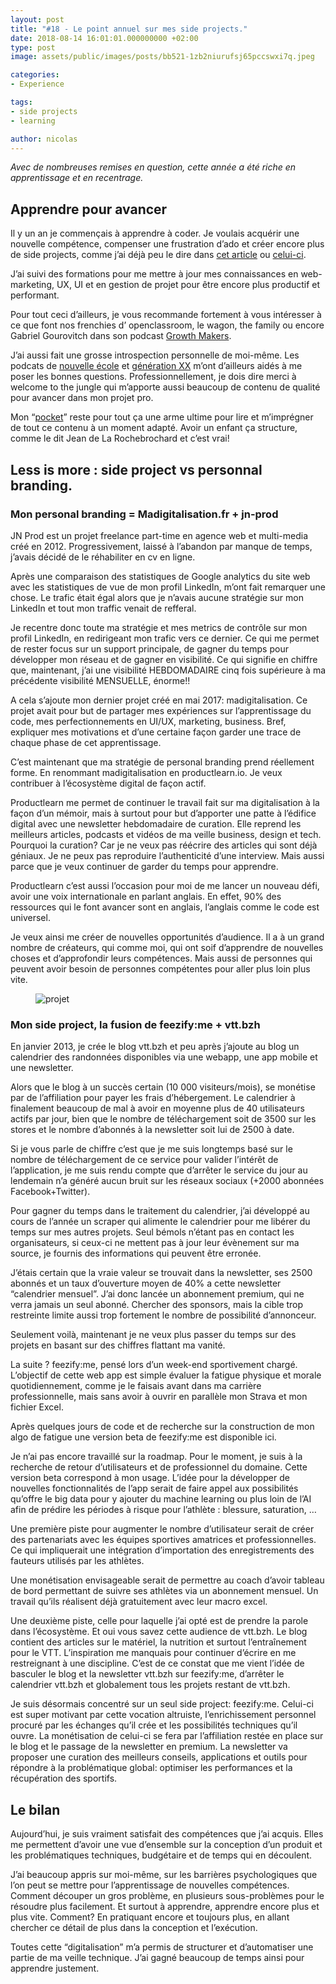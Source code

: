 ```yaml
---
layout: post
title: "#18 - Le point annuel sur mes side projects."
date: 2018-08-14 16:01:01.000000000 +02:00
type: post
image: assets/public/images/posts/bb521-1zb2niurufsj65pccswxi7q.jpeg

categories:
- Experience

tags:
- side projects
- learning

author: nicolas
---
```

<em>Avec de nombreuses remises en question, cette année a été riche en apprentissage et en recentrage.</em> 

## Apprendre pour avancer

Il y un an je commençais à apprendre à coder. Je voulais acquérir une nouvelle compétence, compenser une frustration d’ado et créer encore plus de side projects, comme j’ai déjà peu le dire dans <a href="/pourquoi-jai-code-mon-premier-site-web-dynamique-en-nodejs-de-0-a-1.html" target="_blank" rel="nofollow">cet article</a> ou <a href="/pourquoi-jai-code-mon-premier-site-web-dynamique-en-nodejs-de-0-a-1.html" target="_blank" rel="nofollow">celui-ci</a>.

J’ai suivi des formations pour me mettre à jour mes connaissances en web-marketing, UX, UI et en gestion de projet pour être encore plus productif et performant.

Pour tout ceci d’ailleurs, je vous recommande fortement à vous intéresser à ce que font nos frenchies d’ openclassroom, le wagon, the family ou encore Gabriel Gourovitch dans son podcast <a href="https://soundcloud.com/growthmakers" target="_blank" rel="nofollow">Growth Makers</a>.

J’ai aussi fait une grosse introspection personnelle de moi-même. Les podcats de <a href="https://soundcloud.com/nouvelleecole" target="_blank" rel="nofollow">nouvelle école</a> et <a href="https://www.generationxx.fr/" target="_blank" rel="nofollow">génération XX</a> m’ont d’ailleurs aidés à me poser les bonnes questions. Professionnellement, je dois dire merci à welcome to the jungle qui m’apporte aussi beaucoup de contenu de qualité pour avancer dans mon projet pro.

Mon “<a href="https://getpocket.com/" target="_blank" rel="nofollow">pocket</a>” reste pour tout ça une arme ultime pour lire et m’imprégner de tout ce contenu à un moment adapté. Avoir un enfant ça structure, comme le dit Jean de La Rochebrochard et c’est vrai!

## Less is more : side project vs personnal branding.

### Mon personal branding = Madigitalisation.fr + jn-prod

JN Prod est un projet freelance part-time en agence web et multi-media créé en 2012. Progressivement, laissé à l’abandon par manque de temps, j’avais décidé de le réhabiliter en cv en ligne.

Après une comparaison des statistiques de Google analytics du site web avec les statistiques de vue de mon profil LinkedIn, m’ont fait remarquer une chose. Le trafic était égal alors que je n’avais aucune stratégie sur mon LinkedIn et tout mon traffic venait de refferal.

Je recentre donc toute ma stratégie et mes metrics de contrôle sur mon profil LinkedIn, en redirigeant mon trafic vers ce dernier. Ce qui me permet de rester focus sur un support principale, de gagner du temps pour développer mon réseau et de gagner en visibilité. Ce qui signifie en chiffre que, maintenant, j’ai une visibilité HEBDOMADAIRE cinq fois supérieure à ma précédente visibilité MENSUELLE, énorme!!

A cela s’ajoute mon dernier projet créé en mai 2017: madigitalisation. Ce projet avait pour but de partager mes expériences sur l’apprentissage du code, mes perfectionnements en UI/UX, marketing, business. Bref, expliquer mes motivations et d’une certaine façon garder une trace de chaque phase de cet apprentissage.

C’est maintenant que ma stratégie de personal branding prend réellement forme. En renommant madigitalisation en productlearn.io. Je veux contribuer à l’écosystème digital de façon actif.

Productlearn me permet de continuer le travail fait sur ma digitalisation à la façon d’un mémoir, mais à surtout pour but d’apporter une patte à l’édifice digital avec une newsletter hebdomadaire de curation. Elle reprend les meilleurs articles, podcasts et vidéos de ma veille business, design et tech. Pourquoi la curation? Car je ne veux pas réécrire des articles qui sont déjà géniaux. Je ne peux pas reproduire l’authenticité d’une interview. Mais aussi parce que je veux continuer de garder du temps pour apprendre.

Productlearn c’est aussi l’occasion pour moi de me lancer un nouveau défi, avoir une voix internationale en parlant anglais. En effet, 90% des ressources qui le font avancer sont en anglais, l’anglais comme le code est universel.

Je veux ainsi me créer de nouvelles opportunités d’audience. Il a à un grand nombre de créateurs, qui comme moi, qui ont soif d’apprendre de nouvelles choses et d’approfondir leurs compétences. Mais aussi de personnes qui peuvent avoir besoin de personnes compétentes pour aller plus loin plus vite.
<figure><img src="{{ site.url }}/{{ site.imgpost }}/f5775-132padbpxo-jwdxcnxynd6a.jpeg" alt="projet" /></figure>

### Mon side project, la fusion de feezify:me + vtt.bzh

En janvier 2013, je crée le blog vtt.bzh et peu après j’ajoute au blog un calendrier des randonnées disponibles via une webapp, une app mobile et une newsletter.

Alors que le blog à un succès certain (10 000 visiteurs/mois), se monétise par de l’affiliation pour payer les frais d’hébergement. Le calendrier à finalement beaucoup de mal à avoir en moyenne plus de 40 utilisateurs actifs par jour, bien que le nombre de téléchargement soit de 3500 sur les stores et le nombre d’abonnés à la newsletter soit lui de 2500 à date.

Si je vous parle de chiffre c’est que je me suis longtemps basé sur le nombre de téléchargement de ce service pour valider l’intérêt de l’application, je me suis rendu compte que d’arrêter le service du jour au lendemain n’a généré aucun bruit sur les réseaux sociaux (+2000 abonnées Facebook+Twitter).

Pour gagner du temps dans le traitement du calendrier, j’ai développé au cours de l’année un scraper qui alimente le calendrier pour me libérer du temps sur mes autres projets. Seul bémols n’étant pas en contact les organisateurs, si ceux-ci ne mettent pas à jour leur évènement sur ma source, je fournis des informations qui peuvent être erronée.

J’étais certain que la vraie valeur se trouvait dans la newsletter, ses 2500 abonnés et un taux d’ouverture moyen de 40% a cette newsletter “calendrier mensuel”. J’ai donc lancée un abonnement premium, qui ne verra jamais un seul abonné. Chercher des sponsors, mais la cible trop restreinte limite aussi trop fortement le nombre de possibilité d’annonceur.

Seulement voilà, maintenant je ne veux plus passer du temps sur des projets en basant sur des chiffres flattant ma vanité.

La suite ? feezify:me, pensé lors d’un week-end sportivement chargé. L’objectif de cette web app est simple évaluer la fatigue physique et morale quotidiennement, comme je le faisais avant dans ma carrière professionnelle, mais sans avoir à ouvrir en parallèle mon Strava et mon fichier Excel.

Après quelques jours de code et de recherche sur la construction de mon algo de fatigue une version beta de feezify:me est disponible ici.

Je n’ai pas encore travaillé sur la roadmap. Pour le moment, je suis à la recherche de retour d’utilisateurs et de professionnel du domaine. Cette version beta correspond à mon usage. L’idée pour la développer de nouvelles fonctionnalités de l’app serait de faire appel aux possibilités qu’offre le big data pour y ajouter du machine learning ou plus loin de l’AI afin de prédire les périodes à risque pour l’athlète : blessure, saturation, …

Une première piste pour augmenter le nombre d’utilisateur serait de créer des partenariats avec les équipes sportives amatrices et professionnelles. Ce qui impliquerait une intégration d’importation des enregistrements des fauteurs utilisés par les athlètes.

Une monétisation envisageable serait de permettre au coach d’avoir tableau de bord permettant de suivre ses athlètes via un abonnement mensuel. Un travail qu’ils réalisent déjà gratuitement avec leur macro excel.

Une deuxième piste, celle pour laquelle j’ai opté est de prendre la parole dans l’écosystème. Et oui vous savez cette audience de vtt.bzh. Le blog contient des articles sur le matériel, la nutrition et surtout l’entraînement pour le VTT. L’inspiration me manquais pour continuer d’écrire en me restreignant à une discipline. C’est de ce constat que me vient l’idée de basculer le blog et la newsletter vtt.bzh sur feezify:me, d’arrêter le calendrier vtt.bzh et globalement tous les projets restant de vtt.bzh.

Je suis désormais concentré sur un seul side project: feezify:me. Celui-ci est super motivant par cette vocation altruiste, l’enrichissement personnel procuré par les échanges qu’il crée et les possibilités techniques qu’il ouvre. La monétisation de celui-ci se fera par l’affiliation restée en place sur le blog et le passage de la newsletter en premium. La newsletter va proposer une curation des meilleurs conseils, applications et outils pour répondre à la problématique global: optimiser les performances et la récupération des sportifs.

## Le bilan

Aujourd’hui, je suis vraiment satisfait des compétences que j’ai acquis. Elles me permettent d’avoir une vue d’ensemble sur la conception d’un produit et les problématiques techniques, budgétaire et de temps qui en découlent.

J’ai beaucoup appris sur moi-même, sur les barrières psychologiques que l’on peut se mettre pour l’apprentissage de nouvelles compétences. Comment découper un gros problème, en plusieurs sous-problèmes pour le résoudre plus facilement. Et surtout à apprendre, apprendre encore plus et plus vite. Comment? En pratiquant encore et toujours plus, en allant chercher ce détail de plus dans la conception et l’exécution.

Toutes cette “digitalisation” m’a permis de structurer et d’automatiser une partie de ma veille technique. J’ai gagné beaucoup de temps ainsi pour apprendre justement.
